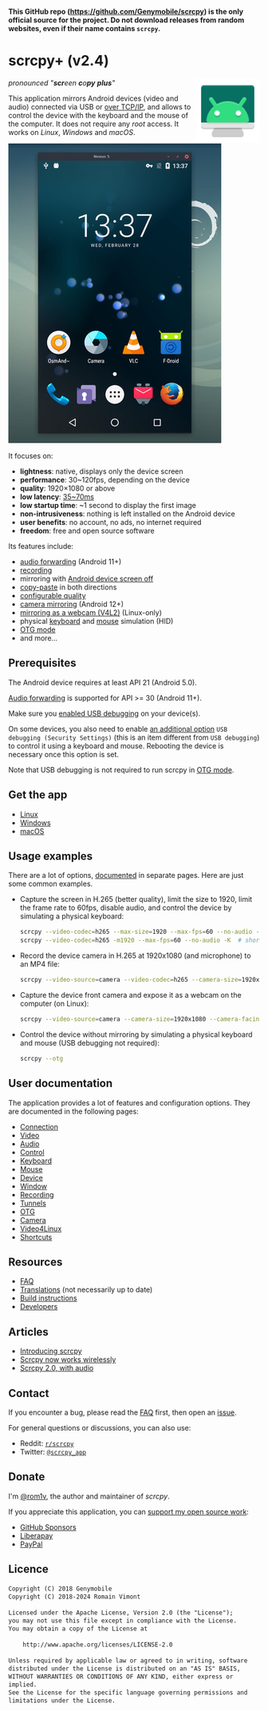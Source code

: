 **This GitHub repo (<https://github.com/Genymobile/scrcpy>) is the only official
source for the project. Do not download releases from random websites, even if
their name contains `scrcpy`.**

# scrcpy+ (v2.4)

<img src="app/data/icon.svg" width="128" height="128" alt="scrcpy" align="right" />

_pronounced "**scr**een **c**o**py** **plus**"_

This application mirrors Android devices (video and audio) connected via
USB or [over TCP/IP](doc/connection.md#tcpip-wireless), and allows to control the
device with the keyboard and the mouse of the computer. It does not require any
_root_ access. It works on _Linux_, _Windows_ and _macOS_.

![screenshot](assets/screenshot-debian-600.jpg)

It focuses on:

 - **lightness**: native, displays only the device screen
 - **performance**: 30~120fps, depending on the device
 - **quality**: 1920×1080 or above
 - **low latency**: [35~70ms][lowlatency]
 - **low startup time**: ~1 second to display the first image
 - **non-intrusiveness**: nothing is left installed on the Android device
 - **user benefits**: no account, no ads, no internet required
 - **freedom**: free and open source software

[lowlatency]: https://github.com/Genymobile/scrcpy/pull/646

Its features include:
 - [audio forwarding](doc/audio.md) (Android 11+)
 - [recording](doc/recording.md)
 - mirroring with [Android device screen off](doc/device.md#turn-screen-off)
 - [copy-paste](doc/control.md#copy-paste) in both directions
 - [configurable quality](doc/video.md)
 - [camera mirroring](doc/camera.md) (Android 12+)
 - [mirroring as a webcam (V4L2)](doc/v4l2.md) (Linux-only)
 - physical [keyboard][hid-keyboard] and [mouse][hid-mouse] simulation (HID)
 - [OTG mode](doc/otg.md)
 - and more…

[hid-keyboard]: doc/keyboard.md#physical-keyboard-simulation
[hid-mouse]: doc/mouse.md#physical-mouse-simulation

## Prerequisites

The Android device requires at least API 21 (Android 5.0).

[Audio forwarding](doc/audio.md) is supported for API >= 30 (Android 11+).

Make sure you [enabled USB debugging][enable-adb] on your device(s).

[enable-adb]: https://developer.android.com/studio/debug/dev-options#enable

On some devices, you also need to enable [an additional option][control] `USB
debugging (Security Settings)` (this is an item different from `USB debugging`)
to control it using a keyboard and mouse. Rebooting the device is necessary once
this option is set.

[control]: https://github.com/Genymobile/scrcpy/issues/70#issuecomment-373286323

Note that USB debugging is not required to run scrcpy in [OTG mode](doc/otg.md).


## Get the app

 - [Linux](doc/linux.md)
 - [Windows](doc/windows.md)
 - [macOS](doc/macos.md)


## Usage examples

There are a lot of options, [documented](#user-documentation) in separate pages.
Here are just some common examples.

 - Capture the screen in H.265 (better quality), limit the size to 1920, limit
   the frame rate to 60fps, disable audio, and control the device by simulating
   a physical keyboard:

    ```bash
    scrcpy --video-codec=h265 --max-size=1920 --max-fps=60 --no-audio --keyboard=uhid
    scrcpy --video-codec=h265 -m1920 --max-fps=60 --no-audio -K  # short version
    ```

 - Record the device camera in H.265 at 1920x1080 (and microphone) to an MP4
   file:

    ```bash
    scrcpy --video-source=camera --video-codec=h265 --camera-size=1920x1080 --record=file.mp4
    ```

 - Capture the device front camera and expose it as a webcam on the computer (on
   Linux):

    ```bash
    scrcpy --video-source=camera --camera-size=1920x1080 --camera-facing=front --v4l2-sink=/dev/video2 --no-playback
    ```

 - Control the device without mirroring by simulating a physical keyboard and
   mouse (USB debugging not required):

    ```bash
    scrcpy --otg
    ```

## User documentation

The application provides a lot of features and configuration options. They are
documented in the following pages:

 - [Connection](doc/connection.md)
 - [Video](doc/video.md)
 - [Audio](doc/audio.md)
 - [Control](doc/control.md)
 - [Keyboard](doc/keyboard.md)
 - [Mouse](doc/mouse.md)
 - [Device](doc/device.md)
 - [Window](doc/window.md)
 - [Recording](doc/recording.md)
 - [Tunnels](doc/tunnels.md)
 - [OTG](doc/otg.md)
 - [Camera](doc/camera.md)
 - [Video4Linux](doc/v4l2.md)
 - [Shortcuts](doc/shortcuts.md)


## Resources

 - [FAQ](FAQ.md)
 - [Translations][wiki] (not necessarily up to date)
 - [Build instructions](doc/build.md)
 - [Developers](doc/develop.md)

[wiki]: https://github.com/Genymobile/scrcpy/wiki


## Articles

- [Introducing scrcpy][article-intro]
- [Scrcpy now works wirelessly][article-tcpip]
- [Scrcpy 2.0, with audio][article-scrcpy2]

[article-intro]: https://blog.rom1v.com/2018/03/introducing-scrcpy/
[article-tcpip]: https://www.genymotion.com/blog/open-source-project-scrcpy-now-works-wirelessly/
[article-scrcpy2]: https://blog.rom1v.com/2023/03/scrcpy-2-0-with-audio/

## Contact

If you encounter a bug, please read the [FAQ](FAQ.md) first, then open an [issue].

[issue]: https://github.com/Genymobile/scrcpy/issues

For general questions or discussions, you can also use:

 - Reddit: [`r/scrcpy`](https://www.reddit.com/r/scrcpy)
 - Twitter: [`@scrcpy_app`](https://twitter.com/scrcpy_app)


## Donate

I'm [@rom1v](https://github.com/rom1v), the author and maintainer of _scrcpy_.

If you appreciate this application, you can [support my open source
work][donate]:
 - [GitHub Sponsors](https://github.com/sponsors/rom1v)
 - [Liberapay](https://liberapay.com/rom1v/)
 - [PayPal](https://paypal.me/rom2v)

[donate]: https://blog.rom1v.com/about/#support-my-open-source-work

## Licence

    Copyright (C) 2018 Genymobile
    Copyright (C) 2018-2024 Romain Vimont

    Licensed under the Apache License, Version 2.0 (the "License");
    you may not use this file except in compliance with the License.
    You may obtain a copy of the License at

        http://www.apache.org/licenses/LICENSE-2.0

    Unless required by applicable law or agreed to in writing, software
    distributed under the License is distributed on an "AS IS" BASIS,
    WITHOUT WARRANTIES OR CONDITIONS OF ANY KIND, either express or implied.
    See the License for the specific language governing permissions and
    limitations under the License.
